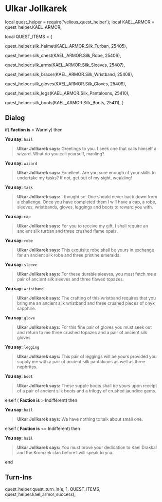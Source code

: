 # Ulkar Jollkarek


local quest_helper = require('velious_quest_helper');
local KAEL_ARMOR = quest_helper.KAEL_ARMOR;

local QUEST_ITEMS = {

quest_helper:silk_helmet(KAEL_ARMOR.Silk_Turban, 25405),

quest_helper:silk_chest(KAEL_ARMOR.Silk_Robe, 25406),

quest_helper:silk_arms(KAEL_ARMOR.Silk_Sleeves, 25407),

quest_helper:silk_bracer(KAEL_ARMOR.Silk_Wristband, 25408),

quest_helper:silk_gloves(KAEL_ARMOR.Silk_Gloves, 25409),

quest_helper:silk_legs(KAEL_ARMOR.Silk_Pantaloons, 25410),

quest_helper:silk_boots(KAEL_ARMOR.Silk_Boots, 25411),
}



## Dialog

if( **Faction is** > Warmly) then 


**You say:** `hail`




>**Ulkar Jollkarek says:** Greetings to you. I seek one that calls himself a wizard. What do you call yourself, manling?


**You say:** `wizard`




>**Ulkar Jollkarek says:** Excellent. Are you sure enough of your skills to undertake my tasks? If not, get out of my sight, weakling!


**You say:** `task`




>**Ulkar Jollkarek says:** I thought so. One should never back down from a challenge. Once you have completed them I will have a cap, a robe, sleeves, wristbands, gloves, leggings and boots to reward you with.


**You say:** `cap`




>**Ulkar Jollkarek says:** For you to receive my gift, I shall require an ancient silk turban and three crushed flame opals.


**You say:** `robe`




>**Ulkar Jollkarek says:** This exquisite robe shall be yours in exchange for an ancient silk robe and three pristine emeralds.


**You say:** `sleeve`




>**Ulkar Jollkarek says:** For these durable sleeves, you must fetch me a pair of ancient silk sleeves and three flawed topazes.


**You say:** `wristband`




>**Ulkar Jollkarek says:** The crafting of this wristband requires that you bring me an ancient silk wristband and three crushed pieces of onyx sapphire.


**You say:** `glove`




>**Ulkar Jollkarek says:** For this fine pair of gloves you must seek out and return to me three crushed topazes and a pair of ancient silk gloves.


**You say:** `legging`




>**Ulkar Jollkarek says:** This pair of leggings will be yours provided you supply me with a pair of ancient silk pantaloons as well as three nephrites.


**You say:** `boot`




>**Ulkar Jollkarek says:** These supple boots shall be yours upon receipt of a pair of ancient silk boots and a trilogy of crushed jaundice gems.


elseif ( **Faction is** > Indifferent) then 


**You say:** `hail`




>**Ulkar Jollkarek says:** We have nothing to talk about small one.


elseif ( **Faction is** <= Indifferent) then


**You say:** `hail`




>**Ulkar Jollkarek says:** You must prove your dedication to Kael Drakkal and the Kromzek clan before I will speak to you.

end



## Turn-Ins

quest_helper:quest_turn_in(e, 1, QUEST_ITEMS, quest_helper.kael_armor_success);
